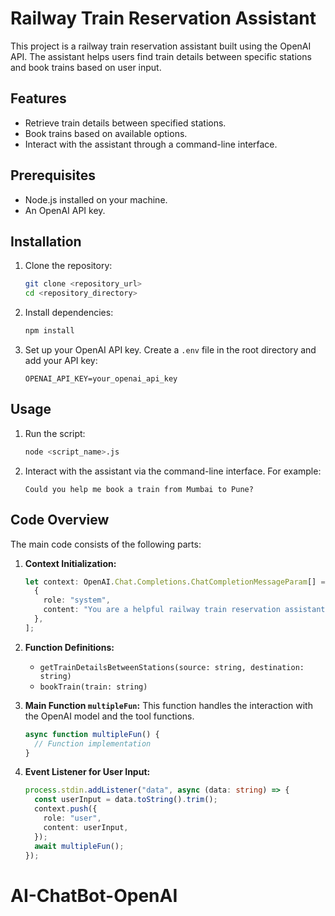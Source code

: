 # Railway Train Reservation Assistant

This project is a railway train reservation assistant built using the OpenAI API. The assistant helps users find train details between specific stations and book trains based on user input.

## Features

- Retrieve train details between specified stations.
- Book trains based on available options.
- Interact with the assistant through a command-line interface.

## Prerequisites

- Node.js installed on your machine.
- An OpenAI API key.

## Installation

1. Clone the repository:

   ```bash
   git clone <repository_url>
   cd <repository_directory>
   ```

2. Install dependencies:

   ```bash
   npm install
   ```

3. Set up your OpenAI API key. Create a `.env` file in the root directory and add your API key:

   ```
   OPENAI_API_KEY=your_openai_api_key
   ```

## Usage

1. Run the script:

   ```bash
   node <script_name>.js
   ```

2. Interact with the assistant via the command-line interface. For example:

   ```
   Could you help me book a train from Mumbai to Pune?
   ```

## Code Overview

The main code consists of the following parts:

1. **Context Initialization:**

   ```typescript
   let context: OpenAI.Chat.Completions.ChatCompletionMessageParam[] = [
     {
       role: "system",
       content: "You are a helpful railway train reservation assistant.",
     },
   ];
   ```

2. **Function Definitions:**

   - `getTrainDetailsBetweenStations(source: string, destination: string)`
   - `bookTrain(train: string)`

3. **Main Function `multipleFun`:**
   This function handles the interaction with the OpenAI model and the tool functions.

   ```typescript
   async function multipleFun() {
     // Function implementation
   }
   ```

4. **Event Listener for User Input:**
   ```typescript
   process.stdin.addListener("data", async (data: string) => {
     const userInput = data.toString().trim();
     context.push({
       role: "user",
       content: userInput,
     });
     await multipleFun();
   });
   ```

# AI-ChatBot-OpenAI
